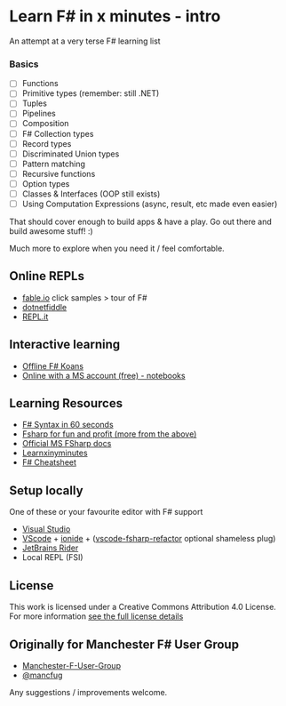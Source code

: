 # Learn F# in x minutes - intro
An attempt at a very terse F# learning list

### Basics
- [ ] Functions
- [ ] Primitive types (remember: still .NET)
- [ ] Tuples
- [ ] Pipelines
- [ ] Composition
- [ ] F# Collection types
- [ ] Record types
- [ ] Discriminated Union types
- [ ] Pattern matching
- [ ] Recursive functions
- [ ] Option types
- [ ] Classes & Interfaces (OOP still exists)
- [ ] Using Computation Expressions (async, result, etc made even easier)

That should cover enough to build apps & have a play. Go out there and build awesome stuff! :)

Much more to explore when you need it / feel comfortable.

## Online REPLs
- [fable.io](https://fable.io/repl/) click samples > tour of F#
- [dotnetfiddle](https://dotnetfiddle.net/)
- [REPL.it](https://repl.it/languages/fsharp)

## Interactive learning
- [Offline F# Koans](https://github.com/ChrisMarinos/FSharpKoans)
- [Online with a MS account (free) - notebooks](https://notebooks.azure.com/Microsoft/projects/2018-Intro-FSharp/html/Introduction%20to%20FSharp.ipynb)

## Learning Resources
- [F# Syntax in 60 seconds](https://fsharpforfunandprofit.com/posts/fsharp-in-60-seconds/)
- [Fsharp for fun and profit (more from the above)](https://fsharpforfunandprofit.com/learning-fsharp/)
- [Official MS FSharp docs](https://docs.microsoft.com/en-us/dotnet/fsharp/tour)
- [Learnxinyminutes](https://learnxinyminutes.com/docs/fsharp/)
- [F# Cheatsheet](http://dungpa.github.io/fsharp-cheatsheet/)

## Setup locally
One of these or your favourite editor with F# support
- [Visual Studio](https://www.visualstudio.com/downloads/)
- [VScode](https://code.visualstudio.com/) + [ionide](http://ionide.io/) + ([vscode-fsharp-refactor](https://marketplace.visualstudio.com/items?itemName=danmannock.vscode-fsharp-refactor) optional shameless plug)
- [JetBrains Rider](https://www.jetbrains.com/rider)
- Local REPL (FSI)

## License
This work is licensed under a Creative Commons Attribution 4.0 License.
For more information [see the full license details](https://creativecommons.org/licenses/by/4.0/)

## Originally for Manchester F# User Group
- [Manchester-F-User-Group](https://www.meetup.com/Manchester-F-User-Group/)
- [@mancfug](https://twitter.com/mancfug)

Any suggestions / improvements welcome.